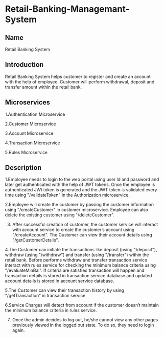 # Retail-Banking-Managemant-System

Name
----------
Retail Banking System

Introduction
--------------------

Retail Banking System helps customer to register and create an account with the help of employee. Customer will perform withdrawal, deposit and transfer amount within the retail bank.

Microservices
-----------------------
1.Authentication Microservice

2.Customer Microservice

3.Account Microservice

4.Transaction Microservice

5.Rules Microservice

Description
------------------
1.Employee needs to login to the web portal using user Id and password and later get authenticated with the help of JWT tokens. Once the employee is authenticated JWt token is generated and the JWT token is validated every time using "/validateToken" in the Authorization microservice.

2.Employee will create the customer by passing the customer information using "/createCustomer" in customer microservice. Employee can also delete the existing customer using "/deleteCustomer".

3. After successful creation of customer, the customer service will interact with account service to create the customer’s account using "/createAccount". The Customer can view their account details using "/getCustomerDetails".

4.The Customer can initiate the transactions like deposit (using "/deposit"), withdraw (using "/withdraw") and transfer (using "/transfer") within the retail bank. Before performs withdraw and transfer transaction service interact with rules service for checking the minimum balance criteria using "/evaluateMinBal". If criteria are satisfied transaction will happen and transaction details is stored in transaction service database and updated account details is stored in account service database.

5.The Customer can view their transaction history by using "/getTransaction" in transaction service. 

6.Service Charges will detect from account if the customer doesn’t maintain the minimum balance criteria in rules service. 

7. Once the admin decides to log out, he/she cannot view any other pages previously viewed in the logged out state. To do so, they need to login again.

